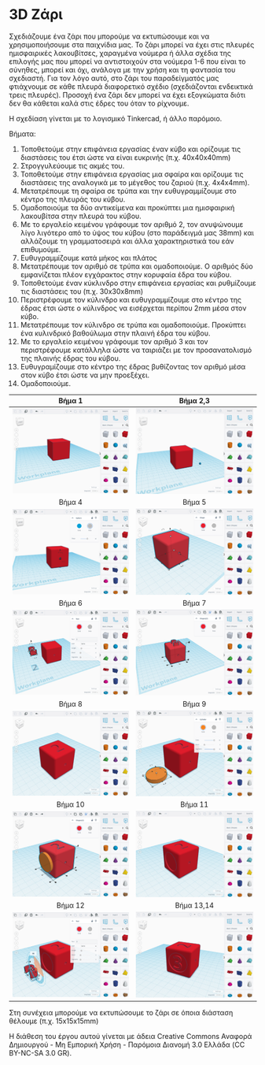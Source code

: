 # 3D Ζάρι

Σχεδιάζουμε ένα ζάρι που μπορούμε να εκτυπώσουμε και να χρησιμοποιήσουμε στα παιχνίδια μας. Το ζάρι μπορεί να έχει στις πλευρές ημισφαιρικές λακουβίτσες, χαραγμένα νούμερα ή άλλα σχέδια της επιλογής μας που μπορεί να αντιστοιχούν στα νούμερα 1-6 που είναι το σύνηθες, μπορεί και όχι, ανάλογα με την χρήση και τη φαντασία του σχεδιαστή. Για τον λόγο αυτό, στο ζάρι του παραδείγματός μας φτιάχνουμε σε κάθε πλευρά διαφορετικό σχέδιο (σχεδιάζονται ενδεικτικά τρεις πλευρές). Προσοχή ένα ζάρι δεν μπορεί να έχει εξογκώματα διότι δεν θα κάθεται καλά στις έδρες του όταν το ρίχνουμε. 

Η σχεδίαση γίνεται με το λογισμικό Tinkercad, ή άλλο παρόμοιο.

Βήματα:

1) Τοποθετούμε στην επιφάνεια εργασίας έναν κύβο και ορίζουμε τις διαστάσεις του έτσι ώστε να είναι ευκρινής (π.χ. 40x40x40mm)
2) Στρογγυλεύουμε τις ακμές του.
3) Τοποθετούμε στην επιφάνεια εργασίας μια σφαίρα και ορίζουμε τις διαστάσεις της αναλογικά με το μέγεθος του ζαριού (π.χ. 4x4x4mm).
4) Μετατρέπουμε τη σφαίρα σε τρύπα και την ευθυγραμμίζουμε στο κέντρο της πλευράς του κύβου.
5) Ομαδοποιούμε τα δύο αντικείμενα και προκύπτει μια ημισφαιρική λακουβίτσα στην πλευρά του κύβου.
6) Με το εργαλείο κειμένου γράφουμε τον αριθμό 2, τον ανυψώνουμε λίγο λιγότερο από το ύψος του κύβου (στο παράδειγμά μας 38mm) και αλλάζουμε τη γραμματοσειρά και άλλα χαρακτηριστικά του εάν επιθυμούμε.
7) Ευθυγραμμίζουμε κατά μήκος και πλάτος
8) Μετατρέπουμε τον αριθμό σε τρύπα και ομαδοποιούμε. Ο αριθμός δύο εμφανίζεται πλέον εγχάρακτος στην κορυφαία έδρα του κύβου.
9) Τοποθετούμε έναν κύκλινδρο στην επιφάνεια εργασίας και ρυθμίζουμε τις διαστάσεις του (π.χ. 30x30x8mm)
10) Περιστρέφουμε τον κύλινδρο και ευθυγραμμίζουμε στο κέντρο της έδρας έτσι ώστε ο κύλινδρος να εισέρχεται περίπου 2mm μέσα στον κύβο.
11) Μετατρέπουμε τον κύλινδρο σε τρύπα και ομαδοποιούμε. Προκύπτει ένα κυλινδρικό βαθούλωμα στην πλαινή έδρα του κύβου.
12) Με το εργαλείο κειμένου γράφουμε τον αριθμό 3 και τον περιστρέφουμε κατάλληλα ώστε να ταιριάζει με τον προσανατολισμό της πλαινής έδρας του κύβου.
13) Ευθυγραμίζουμε στο κέντρο της έδρας βυθίζοντας τον αριθμό μέσα στον κύβο έτσι ώστε να μην προεξέχει.
14) Ομαδοποιούμε.

      
|         Βήμα 1          |        Βήμα 2,3      |
|:----------------------------------:|:------------------------------------:|
| ![1](images/1.png) | ![2](images/2.png) |
|         Βήμα 4          |          Βήμα 5           |
| ![3](images/3.png) | ![4](images/4.png) |
|         Βήμα 6           |         Βήμα 7           |
| ![5](images/5.png) | ![6](images/6.png) |
|         Βήμα 8          |          Βήμα 9           |
| ![7](images/7.png) | ![8](images/8.png) |
|         Βήμα 10         |          Βήμα 11          |
| ![9](images/9.png) | ![10](images/10.png) |
|         Βήμα 12         |          Βήμα 13,14       |
| ![11](images/11.png) | ![12](images/12.png) |

Στη συνέχεια μπορούμε να εκτυπώσουμε το ζάρι σε όποια διάσταση θέλουμε (π.χ. 15x15x15mm)

Η διάθεση του έργου αυτού γίνεται με άδεια Creative Commons Αναφορά Δημιουργού - Μη Εμπορική Χρήση - Παρόμοια Διανομή 3.0 Ελλάδα (CC BY-NC-SA 3.0 GR).
